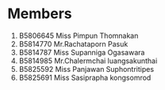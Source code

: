 Members
=======

  1. B5806645 Miss Pimpun  Thomnakan
  2. B5814770 Mr.Rachataporn Pasuk
  3. B5814787 Miss Supanniga Ogasawara
  4. B5814985 Mr.Chalermchai luangsakunthai
  5. B5825592 Miss Panjawan Suphontritipes
  6. B5825691 Miss Sasiprapha  kongsomrod

